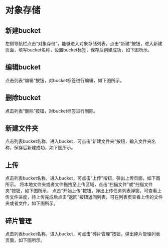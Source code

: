 # 对象存储

## 新建bucket
左侧导航栏点击“对象存储”，能够进入对象存储列表，点击“新建”按钮，进入新建页面，填写bucket名称，设置bucket标签，保存后创建成功，如下图所示。
<NsImg src="/oss/1.jpg" />
<NsImg src="/oss/2.jpg" />

## 编辑bucket
点击列表“编辑”按钮，对bucket标签进行编辑，如下图所示。

<NsImg src="/oss/3.jpg" />

## 删除bucket
点击列表“删除”按钮，对bucket标签进行删除。

## 新建文件夹
点击列表bucket名称，进入bucket，可点击“新建文件夹”按钮，输入文件夹名称，保存后新建成功，如下图所示。

<NsImg src="/oss/4.jpg" />
<NsImg src="/oss/5.jpg" />

## 上传
点击列表bucket名称，进入bucket，可点击“上传”按钮，弹出上传页面，如下图所示。
<NsImg src="/oss/6.jpg" />
将本地文件夹或者文件拖拽至上传区域，点击“扫描文件”或“扫描文件夹”按钮，如下图所示。
<NsImg src="/oss/7.jpg" />
点击“开始上传”按钮，弹出上传任务列表弹窗，可查看上传文件进度，待上传完成后点击“返回”按钮返回列表，可在列表页查看上传的文件夹或者文件，如下图所示。
<NsImg src="/oss/8.jpg" />

## 碎片管理
点击列表bucket名称，进入bucket，可点击“碎片管理”按钮，弹出碎片管理列表页面，如下图所示。
<NsImg src="/oss/9.jpg" />
<NsImg src="/oss/10.jpg" />